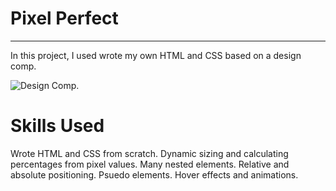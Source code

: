# Pixel Perfect
-------------
In this project, I used wrote my own HTML and CSS based on a design comp.

![Design Comp.](3_Pixel_Perfect/images/surf-and-paddle.png)

# Skills Used
Wrote HTML and CSS from scratch.
Dynamic sizing and calculating percentages from pixel values.
Many nested elements.
Relative and absolute positioning.
Psuedo elements.
Hover effects and animations.
